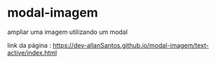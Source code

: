 # modal-imagem
ampliar uma imagem utilizando um modal



link da página : https://dev-allanSantos.github.io/modal-imagem/text-active/index.html
